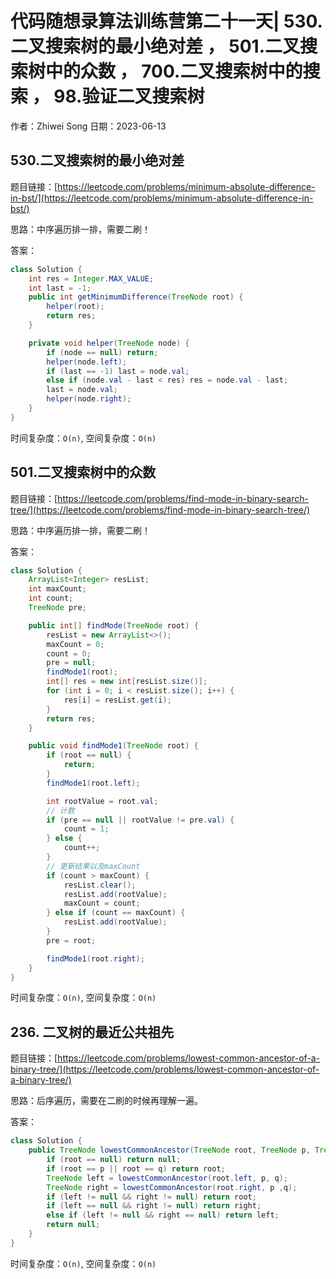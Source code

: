 # 代码随想录算法训练营第二十一天| 530.二叉搜索树的最小绝对差 ， 501.二叉搜索树中的众数 ， 700.二叉搜索树中的搜索 ， 98.验证二叉搜索树
作者：Zhiwei Song 
日期：2023-06-13

## 530.二叉搜索树的最小绝对差
题目链接：[https://leetcode.com/problems/minimum-absolute-difference-in-bst/](https://leetcode.com/problems/minimum-absolute-difference-in-bst/)

思路：中序遍历排一排，需要二刷！

答案：

```java
class Solution {
    int res = Integer.MAX_VALUE;
    int last = -1;
    public int getMinimumDifference(TreeNode root) {
        helper(root);
        return res;
    }

    private void helper(TreeNode node) {
        if (node == null) return;
        helper(node.left);
        if (last == -1) last = node.val;
        else if (node.val - last < res) res = node.val - last;
        last = node.val;
        helper(node.right);
    }
}
```

时间复杂度：``O(n)``, 空间复杂度：``O(n)``

## 501.二叉搜索树中的众数
题目链接：[https://leetcode.com/problems/find-mode-in-binary-search-tree/](https://leetcode.com/problems/find-mode-in-binary-search-tree/)

思路：中序遍历排一排，需要二刷！

答案：

```java
class Solution {
    ArrayList<Integer> resList;
    int maxCount;
    int count;
    TreeNode pre;

    public int[] findMode(TreeNode root) {
        resList = new ArrayList<>();
        maxCount = 0;
        count = 0;
        pre = null;
        findMode1(root);
        int[] res = new int[resList.size()];
        for (int i = 0; i < resList.size(); i++) {
            res[i] = resList.get(i);
        }
        return res;
    }

    public void findMode1(TreeNode root) {
        if (root == null) {
            return;
        }
        findMode1(root.left);

        int rootValue = root.val;
        // 计数
        if (pre == null || rootValue != pre.val) {
            count = 1;
        } else {
            count++;
        }
        // 更新结果以及maxCount
        if (count > maxCount) {
            resList.clear();
            resList.add(rootValue);
            maxCount = count;
        } else if (count == maxCount) {
            resList.add(rootValue);
        }
        pre = root;

        findMode1(root.right);
    }
}
```

时间复杂度：``O(n)``, 空间复杂度：``O(n)``

## 236. 二叉树的最近公共祖先
题目链接：[https://leetcode.com/problems/lowest-common-ancestor-of-a-binary-tree/](https://leetcode.com/problems/lowest-common-ancestor-of-a-binary-tree/)

思路：后序遍历，需要在二刷的时候再理解一遍。

答案：

```java
class Solution {
    public TreeNode lowestCommonAncestor(TreeNode root, TreeNode p, TreeNode q) {
        if (root == null) return null;
        if (root == p || root == q) return root;
        TreeNode left = lowestCommonAncestor(root.left, p, q);
        TreeNode right = lowestCommonAncestor(root.right, p ,q);
        if (left != null && right != null) return root;
        if (left == null && right != null) return right;
        else if (left != null && right == null) return left;
        return null;
    }
}
```

时间复杂度：``O(n)``, 空间复杂度：``O(n)``
